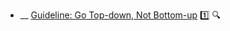 * __ [Guideline: Go Top-down, Not Bottom-up]({{baseUrl}}/documentation/guidelines/goTopDown) :one: <trigger for="pop:documentation-goTopDown-preview">:mag:</trigger>

<popover id="pop:documentation-goTopDown-preview" title=":mag: Guideline: Go Top-down, Not Bottom-up" placement="right">
  <div slot="content">
    <include src=".\preview.md" />
  </div>
</popover>
